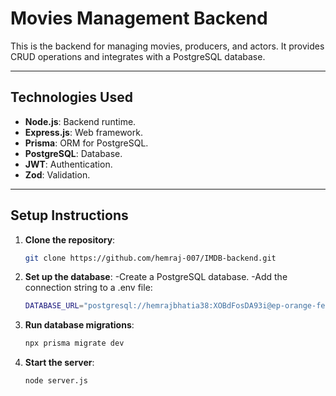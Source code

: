 # **Movies Management Backend**

This is the backend for managing movies, producers, and actors. It provides CRUD operations and integrates with a PostgreSQL database.

---

## **Technologies Used**
- **Node.js**: Backend runtime.
- **Express.js**: Web framework.
- **Prisma**: ORM for PostgreSQL.
- **PostgreSQL**: Database.
- **JWT**: Authentication.
- **Zod**: Validation.

---

## **Setup Instructions**

1. **Clone the repository**:
   ```bash
   git clone https://github.com/hemraj-007/IMDB-backend.git

2. **Set up the database**:
   -Create a PostgreSQL database.
   -Add the connection string to a .env file:
   ```bash
   DATABASE_URL="postgresql://hemrajbhatia38:XOBdFosDA93i@ep-orange-feather-a5ll62xs.us-east-2.aws.neon.tech/movieDb?sslmode=require"

3. **Run database migrations**:
   ```bash
   npx prisma migrate dev

4. **Start the server**:
   ```bash
   node server.js

